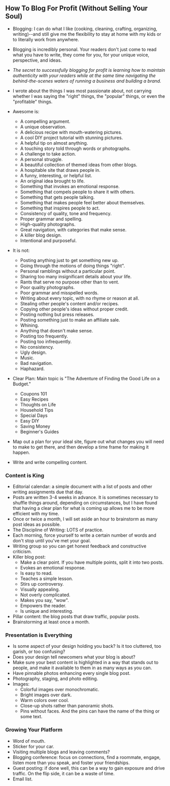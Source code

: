 ## How To Blog For Profit (Without Selling Your Soul)

- Blogging: I can do what I like (cooking, cleaning, crafting, organizing, writing)--and still give me the flexibility to stay at home with my kids or to literally work from anywhere.
- Blogging is incredibly personal. Your readers don't just come to read what you have to write, they come for you, for your unique voice, perspective, and ideas.
- *The secret to successfully blogging for profit is learning how to maintain authenticity with your readers while at the same time navigating the behind-the-scenes waters of running a business and building a brand.*
- I wrote about the things I was most passionate about, not carrying whether I was saying the "right" things, the "popular" things, or even the "profitable" things.
- Awesome is:
  - A compelling argument.
  - A unique observation.
  - A delicious recipe with mouth-watering pictures.
  - A cool DIY project tutorial with stunning pictures.
  - A helpful tip on almost anything.
  - A touching story told through words or photographs.
  - A challenge to take action.
  - A personal struggle.
  - A beautiful collection of themed ideas from other blogs.
  - A hospitable site that draws people in.
  - A funny, interesting, or helpful list.
  - An original idea brought to life.
  - Something that invokes an emotional response.
  - Something that compels people to share it with others.
  - Something that gets people talking.
  - Something that makes people feel better about themselves.
  - Something that inspires people to act.
  - Consistency of quality, tone and frequency.
  - Proper grammar and spelling.
  - High-quality photographs.
  - Great navigation, with categories that make sense.
  - A killer blog design.
  - Intentional and purposeful.
- It is not:
  - Posting anything just to get something new up.
  - Going through the motions of doing things "right".
  - Personal ramblings without a particular point.
  - Sharing too many insignificant details about your life.
  - Rants that serve no purpose other than to vent.
  - Poor quality photographs.
  - Poor grammar and misspelled words.
  - Writing about every topic, with no rhyme or reason at all.
  - Stealing other people's content and/or recipes.
  - Copying other people's ideas without proper credit.
  - Posting nothing but press releases.
  - Posting something just to make an affiliate sale.
  - Whining.
  - Anything that doesn't make sense.
  - Posting too frequently.
  - Posting too infrequently.
  - No consistency.
  - Ugly design.
  - Music.
  - Bad navigation.
  - Haphazard.

- Clear Plan: Main topic is "The Adventure of Finding the Good Life on a Budget."
  - Coupons 101
  - Easy Recipes
  - Thoughts on Life
  - Household Tips
  - Special Days
  - Easy DIY
  - Saving Money
  - Beginner's Guides
- Map out a plan for your ideal site, figure out what changes you will need to make to get there, and then develop a time frame for making it happen.
- Write and write compelling content.

### Content is King

- Editorial calendar: a simple document with a list of posts and other writing assignments due that day.
- Posts are written 3-4 weeks in advance. It is sometimes necessary to shuffle things around, depending on circumstances, but I have found that having a clear plan for what is coming up allows me to be more efficient with my time.
- Once or twice a month, I will set aside an hour to brainstorm as many post ideas as possible.
- The Discipline of Writing: LOTS of practice.
- Each morning, force yourself to write a certain number of words and don't stop until you've met your goal.
- Writing group so you can get honest feedback and constructive criticism.
- Killer blog post:
  - Make a clear point. If you have multiple points, split it into two posts.
  - Evokes an emotional response.
  - Is easy to read.
  - Teaches a simple lesson.
  - Stirs up controversy.
  - Visually appealing.
  - Not overly complicated.
  - Makes you say, "wow".
  - Empowers the reader.
  - Is unique and interesting.
- Pillar content: the blog posts that draw traffic, popular posts.
- Brainstorming at least once a month.

### Presentation is Everything

- Is some aspect of your design holding you back? Is it too cluttered, too garish, or too confusing?
- Does your design tell newcomers what your blog is about?
- Make sure your best content is highlighted in a way that stands out to people, and make it available to them in as many ways as you can.
- Have pinnable photos enhancing every single blog post.
- Photography, staging, and photo editing.
- Images:
  - Colorful images over monochromatic.
  - Bright images over dark.
  - Warm colors over cool.
  - Close-up shots rather than panoramic shots.
  - Pins without faces. And the pins can have the name of the thing or some text.

### Growing Your Platform

- Word of mouth.
- Sticker for your car.
- Visiting multiple blogs and leaving comments?
- Blogging conference: focus on connections, find a roommate, engage, listen more than you speak, and foster your friendships.
- Guest posting: if done well, this can be a way to gain exposure and drive traffic. On the flip side, it can be a waste of time.
- Email list.

